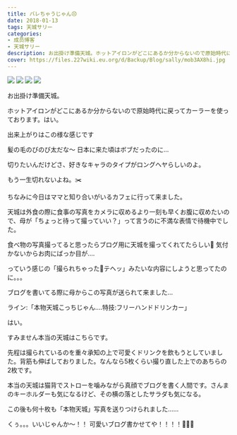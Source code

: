 ```yaml
---
title: バレちゃうじゃん😣
date: 2018-01-13
tags: 天城サリー
categories: 
- 成员博客
- 天城サリー
description: お出掛け準備天城。ホットアイロンがどこにあるか分からないので原始時代に戻ってカーラーを使っております。はい。出来上がりはこの様な感じです髪の毛のびのび太だな〜 日本に来た頃はボブだったのに...切りた...
cover: https://files.227wiki.eu.org/d/Backup/Blog/sally/mob3AX8hi.jpg 
---
```

![](https://files.227wiki.eu.org/d/Backup/Blog/sally/mob3AX8hi.jpg)
![](https://files.227wiki.eu.org/d/Backup/Blog/sally/mobUbMDJy.jpg)
![](https://files.227wiki.eu.org/d/Backup/Blog/sally/mobq1KxrP.jpg)
![](https://files.227wiki.eu.org/d/Backup/Blog/sally/mobVSbTR7.jpg)

お出掛け準備天城。



ホットアイロンがどこにあるか分からないので原始時代に戻ってカーラーを使っております。はい。






出来上がりはこの様な感じです




髪の毛のびのび太だな〜 日本に来た頃はボブだったのに...

切りたいんだけどさ、好きなキャラのタイプがロングヘヤらしいのよ。

もう一生切れないよね。✂️

ちなみに今日はママと知り合いがいるカフェに行って来ました。

天城は外食の際に食事の写真をカメラに収めるより一刻も早くお腹に収めたいので、母が「ちょっと待って撮っていい？」って言うのに不満な表情で待機中でした。

食べ物の写真撮ってると思ったらブログ用に天城を撮ってくれてたらしい💖 気付かないからお肉にばっか目が....



っていう感じの「撮られちゃった💖テヘッ」みたいな内容にしようと思ってたのに。。。

ブログを書いてる際に母からこの写真が送られて来ました...



ライン:「本物天城こっちじゃん....特技:フリーハンドドリンカー」

はい。

すみません本当の天城はこちらです。

先程は撮られているのを重々承知の上で可愛くドリンクを飲もうとしていました。背筋も伸ばしておりました。なんなら5枚くらい撮り直した上でのあちらの2枚です。

本当の天城は猫背でストローを噛みながら真顔でブログを書く人間です。さんまのキーホルダーも気になるけど、その横の落としたサラダも気になる。

この後も何十枚も「本物天城」写真を送りつけられました......

くぅ。。。いいじゃんか〜！！
可愛いブログ書かせてや！！！！🤷🏻‍♀️






